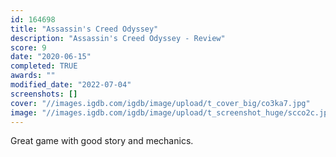 ```yaml
---
id: 164698
title: "Assassin's Creed Odyssey"
description: "Assassin's Creed Odyssey - Review"
score: 9
date: "2020-06-15"
completed: TRUE
awards: ""
modified_date: "2022-07-04"
screenshots: []
cover: "//images.igdb.com/igdb/image/upload/t_cover_big/co3ka7.jpg"
image: "//images.igdb.com/igdb/image/upload/t_screenshot_huge/scco2c.jpg"
---
```

Great game with good story and mechanics.